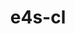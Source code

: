 ---
title: "e4s-cl"
layout: cache
categories: [package, develop]
meta: {"compilers": ["none"], "num_specs": 74, "num_specs_by_stack": {"e4s": 4, "e4s-oneapi": 70, "root": 74}, "oss": ["ubuntu22.04"], "platforms": ["linux"], "stacks": ["e4s", "e4s-oneapi", "root"], "targets": ["x86_64_v3"], "versions": ["1.0.4"]}
spec_details: [{"compiler": "none", "hash": "24udud536pqak4piilceoaez2urmtxo6", "os": "ubuntu22.04", "platform": "linux", "size": "-", "stacks": ["e4s-oneapi", "root"], "target": "x86_64_v3", "variants": ["build_system=python_pip", "commit=9781a62af20f951e3c2c19a522f4fc16d20a256e"], "versions": ["1.0.4"]}, {"compiler": "none", "hash": "2e6vsfzakymexvpswpefm54xkldhsigh", "os": "ubuntu22.04", "platform": "linux", "size": "-", "stacks": ["e4s-oneapi", "root"], "target": "x86_64_v3", "variants": ["build_system=python_pip", "commit=9781a62af20f951e3c2c19a522f4fc16d20a256e"], "versions": ["1.0.4"]}, {"compiler": "none", "hash": "2hc2qjtqq4mxfrwpvywknpoyase6cacm", "os": "ubuntu22.04", "platform": "linux", "size": "-", "stacks": ["e4s-oneapi", "root"], "target": "x86_64_v3", "variants": ["build_system=python_pip"], "versions": ["1.0.4"]}, {"compiler": "none", "hash": "4bshhsp2kgfh5decbcxhwrkusrw7ilkj", "os": "ubuntu22.04", "platform": "linux", "size": "-", "stacks": ["e4s-oneapi", "root"], "target": "x86_64_v3", "variants": ["build_system=python_pip", "commit=9781a62af20f951e3c2c19a522f4fc16d20a256e"], "versions": ["1.0.4"]}, {"compiler": "none", "hash": "4gftgaetax3gimytt6tbzjet22i4xahn", "os": "ubuntu22.04", "platform": "linux", "size": "-", "stacks": ["e4s-oneapi", "root"], "target": "x86_64_v3", "variants": ["build_system=python_pip", "commit=9781a62af20f951e3c2c19a522f4fc16d20a256e"], "versions": ["1.0.4"]}, {"compiler": "none", "hash": "4oooifv7ddlolk2hpwscjx3ltpl7a5v2", "os": "ubuntu22.04", "platform": "linux", "size": "-", "stacks": ["e4s-oneapi", "root"], "target": "x86_64_v3", "variants": ["build_system=python_pip"], "versions": ["1.0.4"]}, {"compiler": "none", "hash": "4rawtpfjl3b4jptipafe6gi2zrfzbjvw", "os": "ubuntu22.04", "platform": "linux", "size": "-", "stacks": ["e4s-oneapi", "root"], "target": "x86_64_v3", "variants": ["build_system=python_pip"], "versions": ["1.0.4"]}, {"compiler": "none", "hash": "5m6qhnyncat7s76i6ug532lx67sjmpwe", "os": "ubuntu22.04", "platform": "linux", "size": "-", "stacks": ["e4s-oneapi", "root"], "target": "x86_64_v3", "variants": ["build_system=python_pip"], "versions": ["1.0.4"]}, {"compiler": "none", "hash": "62zanw4hi4yb7aq5y7wqwwyub4n2soqz", "os": "ubuntu22.04", "platform": "linux", "size": "-", "stacks": ["e4s-oneapi", "root"], "target": "x86_64_v3", "variants": ["build_system=python_pip", "commit=9781a62af20f951e3c2c19a522f4fc16d20a256e"], "versions": ["1.0.4"]}, {"compiler": "none", "hash": "6eoolpubbtmywo7illggzj4dhl3ysvu7", "os": "ubuntu22.04", "platform": "linux", "size": "-", "stacks": ["e4s-oneapi", "root"], "target": "x86_64_v3", "variants": ["build_system=python_pip", "commit=9781a62af20f951e3c2c19a522f4fc16d20a256e"], "versions": ["1.0.4"]}, {"compiler": "none", "hash": "7eoiuteqb7vp3hyxphcwkmgzvaeyoraf", "os": "ubuntu22.04", "platform": "linux", "size": "-", "stacks": ["e4s-oneapi", "root"], "target": "x86_64_v3", "variants": ["build_system=python_pip"], "versions": ["1.0.4"]}, {"compiler": "none", "hash": "7hgqsefgmohtmnn7pb4ufu54vogy5u77", "os": "ubuntu22.04", "platform": "linux", "size": "-", "stacks": ["e4s-oneapi", "root"], "target": "x86_64_v3", "variants": ["build_system=python_pip", "commit=9781a62af20f951e3c2c19a522f4fc16d20a256e"], "versions": ["1.0.4"]}, {"compiler": "none", "hash": "aod24q426u6egfcfwrscloaxkmvc7kaa", "os": "ubuntu22.04", "platform": "linux", "size": "-", "stacks": ["e4s-oneapi", "root"], "target": "x86_64_v3", "variants": ["build_system=python_pip", "commit=9781a62af20f951e3c2c19a522f4fc16d20a256e"], "versions": ["1.0.4"]}, {"compiler": "none", "hash": "arlx4zn4ajwydpa4hmqbvbfjaswtuvnq", "os": "ubuntu22.04", "platform": "linux", "size": "-", "stacks": ["e4s-oneapi", "root"], "target": "x86_64_v3", "variants": ["build_system=python_pip"], "versions": ["1.0.4"]}, {"compiler": "none", "hash": "b7imq63wankbst2rmcyijc7la3nf4qnf", "os": "ubuntu22.04", "platform": "linux", "size": "-", "stacks": ["e4s-oneapi", "root"], "target": "x86_64_v3", "variants": ["build_system=python_pip", "commit=9781a62af20f951e3c2c19a522f4fc16d20a256e"], "versions": ["1.0.4"]}, {"compiler": "none", "hash": "bcn3nposscyxajiq55olpmxhxdug7447", "os": "ubuntu22.04", "platform": "linux", "size": "-", "stacks": ["e4s-oneapi", "root"], "target": "x86_64_v3", "variants": ["build_system=python_pip", "commit=9781a62af20f951e3c2c19a522f4fc16d20a256e"], "versions": ["1.0.4"]}, {"compiler": "none", "hash": "bgycqze43gan4g5sxzi5whypsh3bg7df", "os": "ubuntu22.04", "platform": "linux", "size": "-", "stacks": ["e4s-oneapi", "root"], "target": "x86_64_v3", "variants": ["build_system=python_pip"], "versions": ["1.0.4"]}, {"compiler": "none", "hash": "bxj3nybghujxouawskcuhdudavn4njzn", "os": "ubuntu22.04", "platform": "linux", "size": "-", "stacks": ["e4s-oneapi", "root"], "target": "x86_64_v3", "variants": ["build_system=python_pip"], "versions": ["1.0.4"]}, {"compiler": "none", "hash": "c6fiueg62k753cwzpl252o7nrs6t5dpr", "os": "ubuntu22.04", "platform": "linux", "size": "-", "stacks": ["e4s-oneapi", "root"], "target": "x86_64_v3", "variants": ["build_system=python_pip", "commit=9781a62af20f951e3c2c19a522f4fc16d20a256e"], "versions": ["1.0.4"]}, {"compiler": "none", "hash": "ctkgccpvnimiscl3kcytkda36upb7xfc", "os": "ubuntu22.04", "platform": "linux", "size": "-", "stacks": ["e4s-oneapi", "root"], "target": "x86_64_v3", "variants": ["build_system=python_pip", "commit=9781a62af20f951e3c2c19a522f4fc16d20a256e"], "versions": ["1.0.4"]}, {"compiler": "none", "hash": "da3bsqeuot6xv4pbgtmyyeofrxhtvmqy", "os": "ubuntu22.04", "platform": "linux", "size": "-", "stacks": ["e4s-oneapi", "root"], "target": "x86_64_v3", "variants": ["build_system=python_pip", "commit=9781a62af20f951e3c2c19a522f4fc16d20a256e"], "versions": ["1.0.4"]}, {"compiler": "none", "hash": "dpxfedwpkx3azqinogcg55jrbayapc3z", "os": "ubuntu22.04", "platform": "linux", "size": "-", "stacks": ["e4s-oneapi", "root"], "target": "x86_64_v3", "variants": ["build_system=python_pip", "commit=9781a62af20f951e3c2c19a522f4fc16d20a256e"], "versions": ["1.0.4"]}, {"compiler": "none", "hash": "exde4nhaqjhot5f6mvabtq3pn2czj424", "os": "ubuntu22.04", "platform": "linux", "size": "-", "stacks": ["e4s-oneapi", "root"], "target": "x86_64_v3", "variants": ["build_system=python_pip"], "versions": ["1.0.4"]}, {"compiler": "none", "hash": "f4vouvvpms2dodfyaktxsfskgq4az5xb", "os": "ubuntu22.04", "platform": "linux", "size": "-", "stacks": ["e4s-oneapi", "root"], "target": "x86_64_v3", "variants": ["build_system=python_pip"], "versions": ["1.0.4"]}, {"compiler": "none", "hash": "fig2pyozxw53ybm2qefaydg3i5lxorns", "os": "ubuntu22.04", "platform": "linux", "size": "-", "stacks": ["e4s-oneapi", "root"], "target": "x86_64_v3", "variants": ["build_system=python_pip", "commit=9781a62af20f951e3c2c19a522f4fc16d20a256e"], "versions": ["1.0.4"]}, {"compiler": "none", "hash": "fxshdxlf5b6nlgsmssh55wxs36ibs6sb", "os": "ubuntu22.04", "platform": "linux", "size": "-", "stacks": ["e4s-oneapi", "root"], "target": "x86_64_v3", "variants": ["build_system=python_pip", "commit=9781a62af20f951e3c2c19a522f4fc16d20a256e"], "versions": ["1.0.4"]}, {"compiler": "none", "hash": "fxt6armlwkvchs4k6f3xdsh6huh2rxq3", "os": "ubuntu22.04", "platform": "linux", "size": "-", "stacks": ["e4s-oneapi", "root"], "target": "x86_64_v3", "variants": ["build_system=python_pip", "commit=9781a62af20f951e3c2c19a522f4fc16d20a256e"], "versions": ["1.0.4"]}, {"compiler": "none", "hash": "g5vopmthbbdy3qux2tzvy4iuefjew2u6", "os": "ubuntu22.04", "platform": "linux", "size": "-", "stacks": ["e4s-oneapi", "root"], "target": "x86_64_v3", "variants": ["build_system=python_pip", "commit=9781a62af20f951e3c2c19a522f4fc16d20a256e"], "versions": ["1.0.4"]}, {"compiler": "none", "hash": "gnjj4bs7ie4gkhyt7ydlzczqmdyexvtq", "os": "ubuntu22.04", "platform": "linux", "size": "-", "stacks": ["e4s-oneapi", "root"], "target": "x86_64_v3", "variants": ["build_system=python_pip"], "versions": ["1.0.4"]}, {"compiler": "none", "hash": "gp4zow76l7uujhtyxyig44gzinszjol4", "os": "ubuntu22.04", "platform": "linux", "size": "-", "stacks": ["e4s-oneapi", "root"], "target": "x86_64_v3", "variants": ["build_system=python_pip", "commit=9781a62af20f951e3c2c19a522f4fc16d20a256e"], "versions": ["1.0.4"]}, {"compiler": "none", "hash": "gv2eda5fhrfzsth7piutbvcs4jd5jti2", "os": "ubuntu22.04", "platform": "linux", "size": "-", "stacks": ["e4s-oneapi", "root"], "target": "x86_64_v3", "variants": ["build_system=python_pip"], "versions": ["1.0.4"]}, {"compiler": "none", "hash": "h7r7u3dpokzjyp6k4qanxjmiwoatd7la", "os": "ubuntu22.04", "platform": "linux", "size": "-", "stacks": ["e4s-oneapi", "root"], "target": "x86_64_v3", "variants": ["build_system=python_pip", "commit=9781a62af20f951e3c2c19a522f4fc16d20a256e"], "versions": ["1.0.4"]}, {"compiler": "none", "hash": "hkir3bwbvd7nirkjnixxa4xlh75usvqo", "os": "ubuntu22.04", "platform": "linux", "size": "-", "stacks": ["e4s-oneapi", "root"], "target": "x86_64_v3", "variants": ["build_system=python_pip"], "versions": ["1.0.4"]}, {"compiler": "none", "hash": "hzbwl72ft5ej3xqlepjwygzrrnk7lpvy", "os": "ubuntu22.04", "platform": "linux", "size": "-", "stacks": ["e4s-oneapi", "root"], "target": "x86_64_v3", "variants": ["build_system=python_pip", "commit=9781a62af20f951e3c2c19a522f4fc16d20a256e"], "versions": ["1.0.4"]}, {"compiler": "none", "hash": "i6nf3b5r3sygfpuvpnokjsxn5jos2a7c", "os": "ubuntu22.04", "platform": "linux", "size": "-", "stacks": ["e4s-oneapi", "root"], "target": "x86_64_v3", "variants": ["build_system=python_pip"], "versions": ["1.0.4"]}, {"compiler": "none", "hash": "iaectf7fxvazhiemstajt2gialyzdir2", "os": "ubuntu22.04", "platform": "linux", "size": "-", "stacks": ["e4s-oneapi", "root"], "target": "x86_64_v3", "variants": ["build_system=python_pip", "commit=9781a62af20f951e3c2c19a522f4fc16d20a256e"], "versions": ["1.0.4"]}, {"compiler": "none", "hash": "ipxgkcju6pyi63cmh667cyzgw64lw4qr", "os": "ubuntu22.04", "platform": "linux", "size": "-", "stacks": ["e4s-oneapi", "root"], "target": "x86_64_v3", "variants": ["build_system=python_pip"], "versions": ["1.0.4"]}, {"compiler": "none", "hash": "j6ljomouumyh5kz44gbf4rx2lp4kb2mn", "os": "ubuntu22.04", "platform": "linux", "size": "-", "stacks": ["e4s-oneapi", "root"], "target": "x86_64_v3", "variants": ["build_system=python_pip", "commit=9781a62af20f951e3c2c19a522f4fc16d20a256e"], "versions": ["1.0.4"]}, {"compiler": "none", "hash": "jjoge74cgrew3iuekxmqcslatkjd56bg", "os": "ubuntu22.04", "platform": "linux", "size": "-", "stacks": ["e4s", "root"], "target": "x86_64_v3", "variants": ["build_system=python_pip", "commit=9781a62af20f951e3c2c19a522f4fc16d20a256e"], "versions": ["1.0.4"]}, {"compiler": "none", "hash": "jrv2nlkm3e76nk7ixsepsu2kiagy23sa", "os": "ubuntu22.04", "platform": "linux", "size": "-", "stacks": ["e4s-oneapi", "root"], "target": "x86_64_v3", "variants": ["build_system=python_pip", "commit=9781a62af20f951e3c2c19a522f4fc16d20a256e"], "versions": ["1.0.4"]}, {"compiler": "none", "hash": "juhvkraljpwvqttfvzelpmia5cawmzxp", "os": "ubuntu22.04", "platform": "linux", "size": "-", "stacks": ["e4s-oneapi", "root"], "target": "x86_64_v3", "variants": ["build_system=python_pip", "commit=9781a62af20f951e3c2c19a522f4fc16d20a256e"], "versions": ["1.0.4"]}, {"compiler": "none", "hash": "kok5sek3cfy5542xpmbmlks6dekzralj", "os": "ubuntu22.04", "platform": "linux", "size": "-", "stacks": ["e4s-oneapi", "root"], "target": "x86_64_v3", "variants": ["build_system=python_pip", "commit=9781a62af20f951e3c2c19a522f4fc16d20a256e"], "versions": ["1.0.4"]}, {"compiler": "none", "hash": "lkr67pn5wrv33jogej44lt7pwlxeeyp5", "os": "ubuntu22.04", "platform": "linux", "size": "-", "stacks": ["e4s-oneapi", "root"], "target": "x86_64_v3", "variants": ["build_system=python_pip"], "versions": ["1.0.4"]}, {"compiler": "none", "hash": "m2ur3mjydkenparsxxjyyaqz32au3eor", "os": "ubuntu22.04", "platform": "linux", "size": "-", "stacks": ["e4s-oneapi", "root"], "target": "x86_64_v3", "variants": ["build_system=python_pip", "commit=9781a62af20f951e3c2c19a522f4fc16d20a256e"], "versions": ["1.0.4"]}, {"compiler": "none", "hash": "m4si623utefc4iwnthpfppvt6kdvjge5", "os": "ubuntu22.04", "platform": "linux", "size": "-", "stacks": ["e4s-oneapi", "root"], "target": "x86_64_v3", "variants": ["build_system=python_pip", "commit=9781a62af20f951e3c2c19a522f4fc16d20a256e"], "versions": ["1.0.4"]}, {"compiler": "none", "hash": "mr3qgvfby7k4xowkafpvrsmlm4fxddid", "os": "ubuntu22.04", "platform": "linux", "size": "-", "stacks": ["e4s-oneapi", "root"], "target": "x86_64_v3", "variants": ["build_system=python_pip", "commit=9781a62af20f951e3c2c19a522f4fc16d20a256e"], "versions": ["1.0.4"]}, {"compiler": "none", "hash": "njiinodrltxks3aidbfxhgcya6s634k3", "os": "ubuntu22.04", "platform": "linux", "size": "-", "stacks": ["e4s-oneapi", "root"], "target": "x86_64_v3", "variants": ["build_system=python_pip", "commit=9781a62af20f951e3c2c19a522f4fc16d20a256e"], "versions": ["1.0.4"]}, {"compiler": "none", "hash": "okspq3mwhreyhvg7vwbqllp3goqtgi7a", "os": "ubuntu22.04", "platform": "linux", "size": "-", "stacks": ["e4s-oneapi", "root"], "target": "x86_64_v3", "variants": ["build_system=python_pip", "commit=9781a62af20f951e3c2c19a522f4fc16d20a256e"], "versions": ["1.0.4"]}, {"compiler": "none", "hash": "oqmisa5x3jrqti7mk6ur6b3qbaoiuily", "os": "ubuntu22.04", "platform": "linux", "size": "-", "stacks": ["e4s-oneapi", "root"], "target": "x86_64_v3", "variants": ["build_system=python_pip", "commit=9781a62af20f951e3c2c19a522f4fc16d20a256e"], "versions": ["1.0.4"]}, {"compiler": "none", "hash": "oxtrtrzqfv63iue23ofrvky7z2r5k3du", "os": "ubuntu22.04", "platform": "linux", "size": "-", "stacks": ["e4s-oneapi", "root"], "target": "x86_64_v3", "variants": ["build_system=python_pip", "commit=9781a62af20f951e3c2c19a522f4fc16d20a256e"], "versions": ["1.0.4"]}, {"compiler": "none", "hash": "pfvjdn2v7jwqve4y3jp36dlqiesju5si", "os": "ubuntu22.04", "platform": "linux", "size": "-", "stacks": ["e4s-oneapi", "root"], "target": "x86_64_v3", "variants": ["build_system=python_pip"], "versions": ["1.0.4"]}, {"compiler": "none", "hash": "qb2ik542sdcv5a6ykaaw2x6f5qlmqjn3", "os": "ubuntu22.04", "platform": "linux", "size": "-", "stacks": ["e4s-oneapi", "root"], "target": "x86_64_v3", "variants": ["build_system=python_pip", "commit=9781a62af20f951e3c2c19a522f4fc16d20a256e"], "versions": ["1.0.4"]}, {"compiler": "none", "hash": "qkqz5mvotyliktgvcp5taymt2aej545u", "os": "ubuntu22.04", "platform": "linux", "size": "-", "stacks": ["e4s-oneapi", "root"], "target": "x86_64_v3", "variants": ["build_system=python_pip"], "versions": ["1.0.4"]}, {"compiler": "none", "hash": "qwhqsfaefg6a57rghuu5dpkssqtv5vof", "os": "ubuntu22.04", "platform": "linux", "size": "-", "stacks": ["e4s-oneapi", "root"], "target": "x86_64_v3", "variants": ["build_system=python_pip", "commit=9781a62af20f951e3c2c19a522f4fc16d20a256e"], "versions": ["1.0.4"]}, {"compiler": "none", "hash": "qytaaz2xetwy77pdlxmdu22fftyai4xj", "os": "ubuntu22.04", "platform": "linux", "size": "-", "stacks": ["e4s-oneapi", "root"], "target": "x86_64_v3", "variants": ["build_system=python_pip"], "versions": ["1.0.4"]}, {"compiler": "none", "hash": "rzf2j75j2cgeh5vnrk3waw2ddk4k6vht", "os": "ubuntu22.04", "platform": "linux", "size": "-", "stacks": ["e4s-oneapi", "root"], "target": "x86_64_v3", "variants": ["build_system=python_pip", "commit=9781a62af20f951e3c2c19a522f4fc16d20a256e"], "versions": ["1.0.4"]}, {"compiler": "none", "hash": "sco7g6xvb2lgk75oll6q6ydjc2syjus3", "os": "ubuntu22.04", "platform": "linux", "size": "-", "stacks": ["e4s-oneapi", "root"], "target": "x86_64_v3", "variants": ["build_system=python_pip", "commit=9781a62af20f951e3c2c19a522f4fc16d20a256e"], "versions": ["1.0.4"]}, {"compiler": "none", "hash": "t7nporcv2vg5epp7ufso7c5stnv7hkle", "os": "ubuntu22.04", "platform": "linux", "size": "-", "stacks": ["e4s-oneapi", "root"], "target": "x86_64_v3", "variants": ["build_system=python_pip", "commit=9781a62af20f951e3c2c19a522f4fc16d20a256e"], "versions": ["1.0.4"]}, {"compiler": "none", "hash": "tnugpllcd3tdclc4izmjb7owa2stmtmi", "os": "ubuntu22.04", "platform": "linux", "size": "-", "stacks": ["e4s", "root"], "target": "x86_64_v3", "variants": ["build_system=python_pip", "commit=9781a62af20f951e3c2c19a522f4fc16d20a256e"], "versions": ["1.0.4"]}, {"compiler": "none", "hash": "tsrgcqgvztrp26iaslkgozcsosgtg2kt", "os": "ubuntu22.04", "platform": "linux", "size": "-", "stacks": ["e4s-oneapi", "root"], "target": "x86_64_v3", "variants": ["build_system=python_pip"], "versions": ["1.0.4"]}, {"compiler": "none", "hash": "twfi2krzvhiecepydrhmgnz2kc36bj3h", "os": "ubuntu22.04", "platform": "linux", "size": "-", "stacks": ["e4s-oneapi", "root"], "target": "x86_64_v3", "variants": ["build_system=python_pip", "commit=9781a62af20f951e3c2c19a522f4fc16d20a256e"], "versions": ["1.0.4"]}, {"compiler": "none", "hash": "u3uj53glli3h5tj5xt3wniyt46r4exb2", "os": "ubuntu22.04", "platform": "linux", "size": "-", "stacks": ["e4s-oneapi", "root"], "target": "x86_64_v3", "variants": ["build_system=python_pip"], "versions": ["1.0.4"]}, {"compiler": "none", "hash": "ujiewebhiwl3e3j3hfhv2s6bflmt6hs3", "os": "ubuntu22.04", "platform": "linux", "size": "-", "stacks": ["e4s-oneapi", "root"], "target": "x86_64_v3", "variants": ["build_system=python_pip", "commit=9781a62af20f951e3c2c19a522f4fc16d20a256e"], "versions": ["1.0.4"]}, {"compiler": "none", "hash": "uuigqwc7oc2gqmxfdsmfl5kli7c7avh5", "os": "ubuntu22.04", "platform": "linux", "size": "-", "stacks": ["e4s-oneapi", "root"], "target": "x86_64_v3", "variants": ["build_system=python_pip"], "versions": ["1.0.4"]}, {"compiler": "none", "hash": "vqtn4ywenryja7i65snbq7qrxbdjcgfo", "os": "ubuntu22.04", "platform": "linux", "size": "-", "stacks": ["e4s-oneapi", "root"], "target": "x86_64_v3", "variants": ["build_system=python_pip", "commit=9781a62af20f951e3c2c19a522f4fc16d20a256e"], "versions": ["1.0.4"]}, {"compiler": "none", "hash": "x2vbo7hja26t2543smgscflpyi3vmhut", "os": "ubuntu22.04", "platform": "linux", "size": "-", "stacks": ["e4s-oneapi", "root"], "target": "x86_64_v3", "variants": ["build_system=python_pip", "commit=9781a62af20f951e3c2c19a522f4fc16d20a256e"], "versions": ["1.0.4"]}, {"compiler": "none", "hash": "x52ir3fzuzjbe2hgnufqosjilywiyjlj", "os": "ubuntu22.04", "platform": "linux", "size": "-", "stacks": ["e4s-oneapi", "root"], "target": "x86_64_v3", "variants": ["build_system=python_pip", "commit=9781a62af20f951e3c2c19a522f4fc16d20a256e"], "versions": ["1.0.4"]}, {"compiler": "none", "hash": "xcwhlemk5i6mrh63o37oyqjegoesmamc", "os": "ubuntu22.04", "platform": "linux", "size": "-", "stacks": ["e4s-oneapi", "root"], "target": "x86_64_v3", "variants": ["build_system=python_pip", "commit=9781a62af20f951e3c2c19a522f4fc16d20a256e"], "versions": ["1.0.4"]}, {"compiler": "none", "hash": "xsrmjozwfeskb2ixq4h32sjkochg7jxu", "os": "ubuntu22.04", "platform": "linux", "size": "-", "stacks": ["e4s", "root"], "target": "x86_64_v3", "variants": ["build_system=python_pip", "commit=9781a62af20f951e3c2c19a522f4fc16d20a256e"], "versions": ["1.0.4"]}, {"compiler": "none", "hash": "yhurohgwy5yxxvdyuspwykwmwd6iykwi", "os": "ubuntu22.04", "platform": "linux", "size": "-", "stacks": ["e4s-oneapi", "root"], "target": "x86_64_v3", "variants": ["build_system=python_pip"], "versions": ["1.0.4"]}, {"compiler": "none", "hash": "yltqk4lfl62rut4op5in5dwfmqg6waol", "os": "ubuntu22.04", "platform": "linux", "size": "-", "stacks": ["e4s", "root"], "target": "x86_64_v3", "variants": ["build_system=python_pip", "commit=9781a62af20f951e3c2c19a522f4fc16d20a256e"], "versions": ["1.0.4"]}, {"compiler": "none", "hash": "ypcvemdmvv2dxnuaues547ikgjw6rncq", "os": "ubuntu22.04", "platform": "linux", "size": "-", "stacks": ["e4s-oneapi", "root"], "target": "x86_64_v3", "variants": ["build_system=python_pip", "commit=9781a62af20f951e3c2c19a522f4fc16d20a256e"], "versions": ["1.0.4"]}, {"compiler": "none", "hash": "yvoziwzehkgrn3qhazyu3g3zx3utwlou", "os": "ubuntu22.04", "platform": "linux", "size": "-", "stacks": ["e4s-oneapi", "root"], "target": "x86_64_v3", "variants": ["build_system=python_pip", "commit=9781a62af20f951e3c2c19a522f4fc16d20a256e"], "versions": ["1.0.4"]}, {"compiler": "none", "hash": "zyyo3sve6uvc3joqokmknppna2cqgvqn", "os": "ubuntu22.04", "platform": "linux", "size": "-", "stacks": ["e4s-oneapi", "root"], "target": "x86_64_v3", "variants": ["build_system=python_pip", "commit=9781a62af20f951e3c2c19a522f4fc16d20a256e"], "versions": ["1.0.4"]}]
---